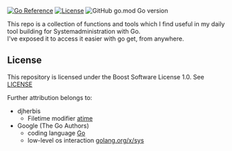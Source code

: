[![Go Reference](https://pkg.go.dev/badge/github.com/Synertry/GoSysUtils.svg)](https://pkg.go.dev/github.com/Synertry/GoSysUtils)
[![License](https://img.shields.io/badge/License-Boost_1.0-lightblue.svg)](https://www.boost.org/LICENSE_1_0.txt)
![GitHub go.mod Go version](https://img.shields.io/github/go-mod/go-version/Synertry/GoSysUtils?logo=Go)

This repo is a collection of functions and tools which I find useful in my daily tool building for Systemadministration with Go.
<br>
I've exposed it to access it easier with go get, from anywhere.

## License

This repository is licensed under the Boost Software License 1.0. See [LICENSE](https://github.com/Synertry/GoSysUtils/blob/main/LICENSE)

Further attribution belongs to:

- djherbis
  - Filetime modifier [atime](https://github.com/djherbis/atime)
- Google (The Go Authors)
  - coding language [Go](https://go.dev/)
  - low-level os interaction [golang.org/x/sys](https://cs.opensource.google/go/x/sys)
